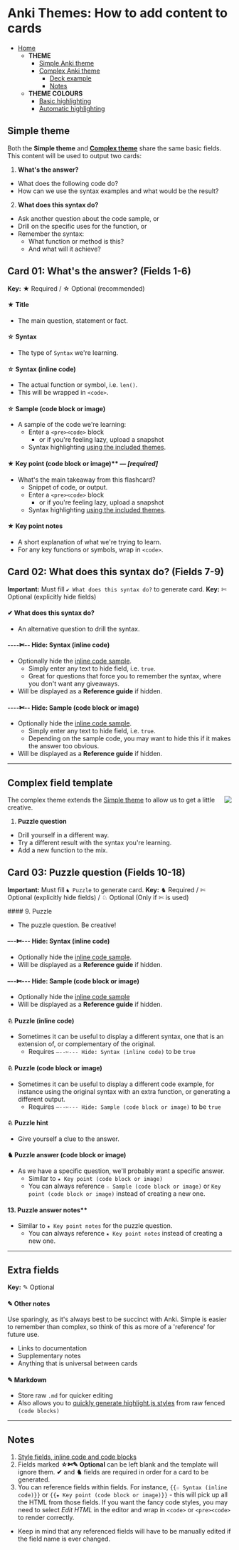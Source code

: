 # Anki Themes: How to add content to cards

- [Home](../../README.md)
  - **THEME**
    - [Simple Anki theme](#basic-field-template)
    - [Complex Anki theme](#complex-field-template)
      - [Deck example](../../dist/deck/README.md)
      - [Notes](#notes)
  - **THEME COLOURS**
    - [Basic highlighting](./assets/css/README.md)
    - [Automatic highlighting](./assets/css/#automatic-syntax-highlighting-with-highlight-js)



## Simple theme

Both the **Simple theme** and **[Complex theme](#complex-field-template)** share the same basic fields. This content will be used to output two cards:

1. **What's the answer?**
  - What does the following code do?
  - How can we use the syntax examples and what would be the result?
2. **What does this syntax do?**
  - Ask another question about the code sample, or
  - Drill on the specific uses for the function, or
  - Remember the syntax:
    - What function or method is this?
    - And what will it achieve?


## Card 01: What's the answer? (Fields 1-6)
**Key:** ★ Required / ☆ Optional (recommended)

#### ★ Title

- The main question, statement or fact.

#### ☆ Syntax

- The type of `Syntax` we're learning.

#### ☆ Syntax (inline code)

- The actual function or symbol, i.e. `len()`.
- This will be wrapped in `<code>`.

#### ☆ Sample (code block or image)

- A sample of the code we're learning:
  - Enter a `<pre><code>` block
    - or if you're feeling lazy, upload a snapshot
  - Syntax highlighting [using the included themes](../assets/css/README.md).

#### ★ Key point (code block or image)** ***— [required]***

- What's the main takeaway from this flashcard?
  - Snippet of code, or output.
  - Enter a `<pre><code>` block
    - or if you're feeling lazy, upload a snapshot
  - Syntax highlighting [using the included themes](../assets/css/README.md).

#### ★ Key point notes

- A short explanation of what we're trying to learn.
- For any key functions or symbols, wrap in `<code>`.


## Card 02: What does this syntax do? (Fields 7-9)
**Important:** Must fill `✔ What does this syntax do?` to generate card.
**Key:** ✄ Optional (explicitly hide fields)

#### ✔ What does this syntax do?

- An alternative question to drill the syntax.

#### ----✄-- Hide: Syntax (inline code)

- Optionally hide the [inline code sample](#☆-syntax-inline-code).
  - Simply enter any text to hide field, i.e. `true`.
  - Great for questions that force you to remember the syntax, where you don't want any giveaways.
- Will be displayed as a **Reference guide** if hidden.

#### ----✄-- Hide: Sample (code block or image)

- Optionally hide the [inline code sample](#☆-syntax-code-block-or-image).
  - Simply enter any text to hide field, i.e. `true`.
  - Depending on the sample code, you may want to hide this if it makes the answer too obvious.
- Will be displayed as a **Reference guide** if hidden.



-----

## Complex field template

<img align="right" src="https://media.giphy.com/media/C47AAXrd7EIz6/giphy.gif">

The complex theme extends the [Simple theme](#basic-field-template) to allow us to get a little creative.

1. **Puzzle question**
  - Drill yourself in a different way.
  - Try a different result with the syntax you're learning.
  - Add a new function to the mix.

## Card 03: Puzzle question (Fields 10-18)
**Important:** Must fill `♞ Puzzle` to generate card.
**Key:** ♞ Required / ✄ Optional (explicitly hide fields) / ♘ Optional (Only if ✄ is used)

#### 9. Puzzle

- The puzzle question. Be creative!

#### –--✄--- Hide: Syntax (inline code)

- Optionally hide the [inline code sample](#☆-syntax-inline-code).
- Will be displayed as a **Reference guide** if hidden.

#### –--✄--- Hide: Sample (code block or image)

- Optionally hide the [inline code sample](#☆-syntax-code-block-or-image)
- Will be displayed as a **Reference guide** if hidden.

#### ♘ Puzzle (inline code)

- Sometimes it can be useful to display a different syntax, one that is an extension of, or complementary of the original.
  - Requires `–--✄--- Hide: Syntax (inline code)` to be `true`

#### ♘ Puzzle (code block or image)

- Sometimes it can be useful to display a different code example, for instance using the original syntax with an extra function, or generating a different output.
  - Requires `–--✄--- Hide: Sample (code block or image)` to be `true`

#### ♘ Puzzle hint

- Give yourself a clue to the answer.

#### ♞ Puzzle answer (code block or image)

- As we have a specific question, we'll probably want a specific answer.
  - Similar to `★ Key point (code block or image)`
  - You can always reference `☆ Sample (code block or image)` or `Key point (code block or image)` instead of creating a new one.

#### 13. Puzzle answer notes**

- Similar to `★ Key point notes` for the puzzle question.
  - You can always reference `★ Key point notes` instead of creating a new one.

-----

## Extra fields
**Key:** ✎ Optional

#### ✎ Other notes

Use sparingly, as it's always best to be succinct with Anki. Simple is easier to remember than complex, so think of this as more of a 'reference' for future use.

- Links to documentation
- Supplementary notes
- Anything that is universal between cards

#### ✎ Markdown

- Store raw `.md` for quicker editing
- Also allows you to [quickly generate highlight.js styles](../assets/css/README.md) from raw fenced `(code blocks)`



-----

## Notes

1. [Style fields, inline code and code blocks](../assets/css/README.md)
2. Fields marked **☆✄✎ Optional** can be left blank and the template will ignore them. **✔** and **♞** fields are required in order for a card to be generated.
3. You can reference fields within fields. For instance, `{{☆ Syntax (inline code)}}` or `{{★ Key point (code block or image)}}` - this will pick up all the HTML from those fields. If you want the fancy code styles, you may need to select *Edit HTML* in the editor and wrap in `<code>` or `<pre><code>` to render correctly.
  - Keep in mind that any referenced fields will have to be manually edited if the field name is ever changed.
